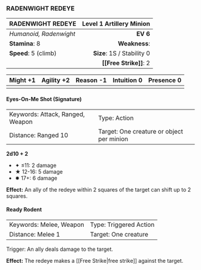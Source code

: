 ### RADENWIGHT REDEYE

| RADENWIGHT REDEYE      | **Level 1 Artillery Minion** |
| :--------------------- | ---------------------------: |
| *Humanoid, Radenwight* |                     **EV 6** |
| **Stamina**: 8         |                **Weakness**: |
| **Speed**: 5 (climb)   |   **Size**: 1S / Stability 0 |
|                        |       **[[Free Strike]]**: 2 |

| **Might** +1 | **Agility** +2 | **Reason** -1 | **Intuition** 0 | **Presence** 0 |
| ------------ | -------------- | ------------- | --------------- | -------------- |
|              |                |               |                 |                |

#### Eyes-On-Me Shot (Signature)

|                                  |                                           |
| :------------------------------- | :---------------------------------------- |
| Keywords: Attack, Ranged, Weapon | Type: Action                              |
| Distance: Ranged 10              | Target: One creature or object per minion |

**2d10 + 2**

- ✦ ≤11: 2 damage
- ★ 12-16: 5 damage
- ✸ 17+: 6 damage

**Effect:** An ally of the redeye within 2 squares of the target can shift up to 2 squares.

#### Ready Rodent

|                         |                        |
| :---------------------- | :--------------------- |
| Keywords: Melee, Weapon | Type: Triggered Action |
| Distance: Melee 1       | Target: One creature   |

Trigger: An ally deals damage to the target.

**Effect:** The redeye makes a [[Free Strike|free strike]] against the target.
